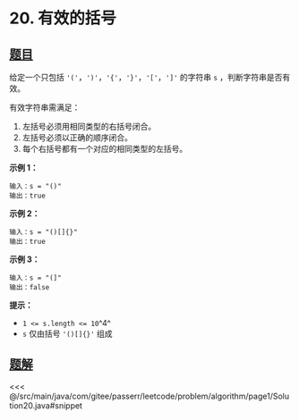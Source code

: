 # 20. 有效的括号

## [题目](https://leetcode.cn/problems/valid-parentheses/)
给定一个只包括 `'('`，`')'`，`'{'`，`'}'`，`'['`，`']'` 的字符串 `s` ，判断字符串是否有效。

有效字符串需满足：

1. 左括号必须用相同类型的右括号闭合。
2. 左括号必须以正确的顺序闭合。
3. 每个右括号都有一个对应的相同类型的左括号。

**示例 1：**

```
输入：s = "()"
输出：true
```

**示例 2：**

```
输入：s = "()[]{}"
输出：true
```

**示例 3：**

```
输入：s = "(]"
输出：false
```

**提示：**

* `1 <= s.length <= 10`^4^
* `s` 仅由括号 `'()[]{}'` 组成


## [题解](https://github.com/PasseRR/JavaLeetCode/blob/master/src/main/java/com/gitee/passerr/leetcode/problem/algorithm/page1/Solution20.java)

<<< @/src/main/java/com/gitee/passerr/leetcode/problem/algorithm/page1/Solution20.java#snippet
